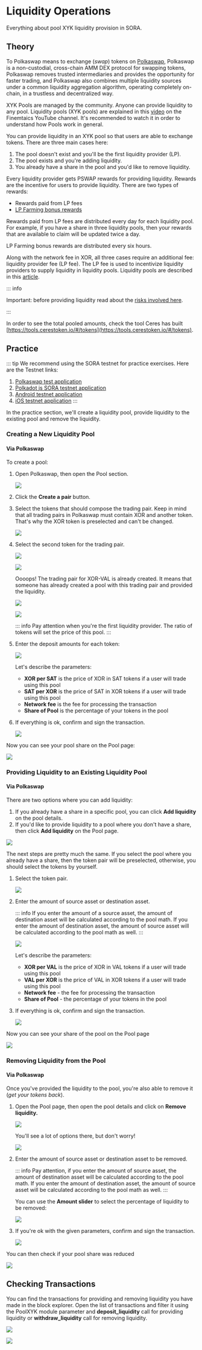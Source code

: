 <!-- TODO:
- update image names in this topic
- check image alignment
-->

# Liquidity Operations

Everything about pool XYK liquidity provision in SORA.

## Theory

To Polkaswap means to exchange (_swap_) tokens on [Polkaswap](https://polkaswap.io/), Polkaswap is a non-custodial, cross-chain AMM DEX protocol for swapping tokens, Polkaswap removes trusted intermediaries and provides the opportunity for faster trading, and Polkaswap also combines multiple liquidity sources under a common liquidity aggregation algorithm, operating completely on-chain, in a trustless and decentralized way.

XYK Pools are managed by the community. Anyone can provide liquidity to any pool. Liquidity pools (XYK pools) are explained in this [video](https://www.youtube.com/watch?v=cizLhxSKrAc) on the Finemtaics YouTube channel. It's recommended to watch it in order to understand how Pools work in general.

You can provide liquidity in an XYK pool so that users are able to exchange tokens. There are three main cases here:

1. The pool doesn't exist and you'll be the first liquidity provider (LP).
2. The pool exists and you're adding liquidity.
3. You already have a share in the pool and you'd like to remove liquidity.

Every liquidity provider gets PSWAP rewards for providing liquidity. Rewards are the incentive for users to provide liquidity. There are two types of rewards:

- Rewards paid from LP fees
- [LP Farming bonus rewards](https://medium.com/polkaswap/pswap-rewards-1-polkaswap-liquidity-reward-farming-3e045d71509)

Rewards paid from LP fees are distributed every day for each liquidity pool. For example, if you have a share in three liquidity pools, then your rewards that are available to claim will be updated twice a day.

LP Farming bonus rewards are distributed every six hours.

Along with the network fee in XOR, all three cases require an additional fee: liquidity provider fee (LP fee). The LP fee is used to incentivize liquidity providers to supply liquidity in liquidity pools. Liquidity pools are described in this [article](https://medium.com/polkaswap/polkaswap-pools-48b726cf3a71).

::: info

Important: before providing liquidity read about the [risks involved here](https://wiki.sora.org/polkaswap/polkaswap-faq#what-are-the-risks-of-providing-liquidity-to-polkaswap).

:::

In order to see the total pooled amounts, check the tool Ceres has built [https://tools.cerestoken.io/#/tokens](https://tools.cerestoken.io/#/tokens).

## Practice

::: tip
We recommend using the SORA testnet for practice exercises. Here are the Testnet links:

1. [Polkaswap test application](https://test.polkaswap.io/)
2. [Polkadot js SORA testnet application](https://polkadot.js.org/apps/?rpc=wss%3A%2F%2Fws.stage.sora2.soramitsu.co.jp#/explorer)
3. [Android testnet application](https://play.google.com/store/apps/details?id=jp.co.soramitsu.sora.communitytesting&hl=en&gl=US)
4. [iOS testnet application](https://testflight.apple.com/join/670hF438)
   :::

In the practice section, we'll create a liquidity pool, provide liquidity to the existing pool and remove the liquidity.

### Creating a New Liquidity Pool

#### Via Polkaswap

To create a pool:

1. Open Polkaswap, then open the Pool section.

    ![](<.gitbook/assets/provide-liquidity-open-pool-tab.png>)

2. Click the **Create a pair** button.
3. Select the tokens that should compose the trading pair. Keep in mind that all trading pairs in Polkaswap must contain XOR and another token. That's why the XOR token is preselected and can't be changed.

    ![](<.gitbook/assets/provide-liquidity-create-a-pair.png>)

4. Select the second token for the trading pair.
   
    ![](<.gitbook/assets/provide-liquidity-token-pair-already-exists.png>)

   ![](<.gitbook/assets/Untitled(1)(14).png>)

   Oooops! The trading pair for XOR-VAL is already created. It means that someone has already created a pool with this trading pair and provided the liquidity.

    ![](<.gitbook/assets/provide-liquidity-create-new-pair.png>)

   ![](<.gitbook/assets/Untitled(2)(10).png>)

   ::: info
   Pay attention when you're the first liquidity provider. The ratio of tokens will set the price of this pool.
   :::

5. Enter the deposit amounts for each token:

    ![](<.gitbook/assets/provide-liquidity-enter-amounts.png>)

   Let's describe the parameters:

   - **XOR per SAT** is the price of XOR in SAT tokens if a user will trade using this pool
   - **SAT per XOR** is the price of SAT in XOR tokens if a user will trade using this pool
   - **Network fee** is the fee for processing the transaction
   - **Share of Pool** is the percentage of your tokens in the pool

6. If everything is ok, confirm and sign the transaction.

    ![](<.gitbook/assets/provide-liquidity-confirm-transaction.png>)

Now you can see your pool share on the Pool page:

![](<.gitbook/assets/provide-liquidity-view-created-pool.png>)

### Providing Liquidity to an Existing Liquidity Pool

#### Via Polkaswap

There are two options where you can add liquidity:

1. If you already have a share in a specific pool, you can click **Add liquidity** on the pool details.
2. If you'd like to provide liquidity to a pool where you don't have a share, then click **Add liquidity** on the Pool page.

![](<.gitbook/assets/provide-liquidity-add-liquidity-to-created-pool.png>)

The next steps are pretty much the same. If you select the pool where you already have a share, then the token pair will be preselected, otherwise, you should select the tokens by yourself.

1. Select the token pair.

    ![](<.gitbook/assets/provide-liquididty-add-select-pair.png>)

2. Enter the amount of source asset or destination asset.

   ::: info
   If you enter the amount of a source asset, the amount of destination asset will be calculated according to the pool math. If you enter the amount of destination asset, the amount of source asset will be calculated according to the pool math as well.
   :::

    ![](<.gitbook/assets/provide-liquidity-add-enter-amounts.png>)

   Let's describe the parameters:

   - **XOR per VAL** is the price of XOR in VAL tokens if a user will trade using this pool
   - **VAL per XOR** is the price of VAL in XOR tokens if a user will trade using this pool
   - **Network fee** - the fee for processing the transaction
   - **Share of Pool** - the percentage of your tokens in the pool

3. If everything is ok, confirm and sign the transaction.

    ![](<.gitbook/assets/provide-liquidity-add-confirm-transaction.png>)

Now you can see your share of the pool on the Pool page

![](<.gitbook/assets/provide-liquidity-view-pool-after-added-liquidity.png>)

### Removing Liquidity from the Pool

#### Via Polkaswap

Once you've provided the liquidity to the pool, you're also able to remove it (_get your tokens back_).

1. Open the Pool page, then open the pool details and click on **Remove liquidity.**

    ![](<.gitbook/assets/remove-liquidity-open-pool-tab.png>)

   You'll see a lot of options there, but don't worry!

    ![](<.gitbook/assets/remove-liquidity-view-options.png>)

2. Enter the amount of source asset or destination asset to be removed.

   ::: info
   Pay attention, if you enter the amount of source asset, the amount of destination asset will be calculated according to the pool math. If you enter the amount of destination asset, the amount of source asset will be calculated according to the pool math as well.
   :::

   You can use the **Amount slider** to select the percentage of liquidity to be removed:

   ![](.gitbook/assets/remove-liquidity.gif)

3. If you're ok with the given parameters, confirm and sign the transaction.

    ![](<.gitbook/assets/remove-liquidity-confirm-transaction.png>)

You can then check if your pool share was reduced

![](<.gitbook/assets/remove-liquidity-view-pool-after-transaction.png>)

## Checking Transactions

You can find the transactions for providing and removing liquidity you have made in the block explorer. Open the list of transactions and filter it using the PoolXYK module parameter and **deposit_liquidity** call for providing liquidity or **withdraw_liquidity** call for removing liquidity.

![](<.gitbook/assets/provide-liquidity-check-transactions-1.png>)

![](<.gitbook/assets/provide-liquidity-check-transactions-2.png>)
